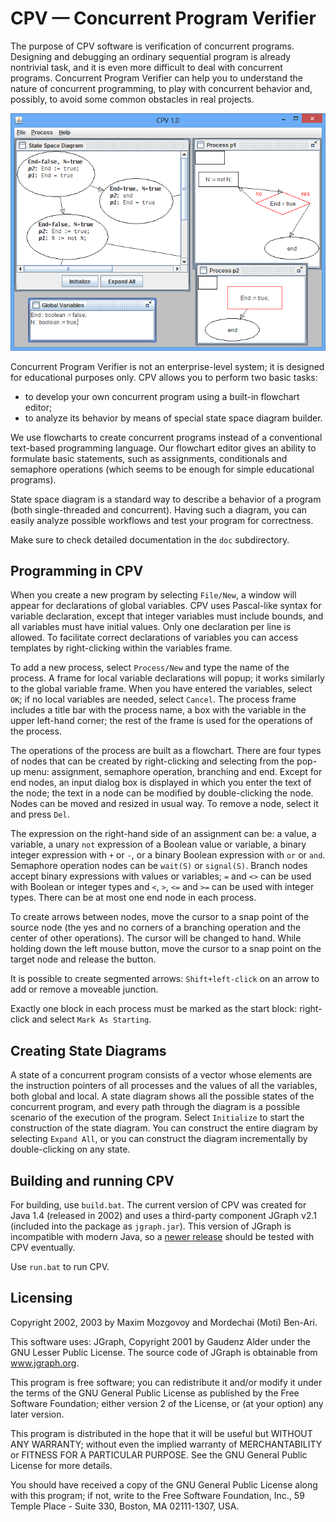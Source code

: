 # CPV  &mdash; Concurrent Program Verifier

The purpose of CPV software is verification of concurrent programs. Designing and debugging an ordinary sequential program is already nontrivial task, and it is even more difficult to deal with concurrent programs. Concurrent Program Verifier can help you to understand the nature of concurrent programming, to play with concurrent behavior and, possibly, to avoid some common obstacles in real projects.

![](cpv.png)

Concurrent Program Verifier is not an enterprise-level system; it is designed for educational purposes only. CPV allows you to perform two basic tasks:

* to develop your own concurrent program using a built-in flowchart editor;
* to analyze its behavior by means of special state space diagram builder.

We use flowcharts to create concurrent programs instead of a conventional text-based programming language. Our flowchart editor gives an ability to formulate basic statements, such as assignments, conditionals and semaphore operations (which seems to be enough for simple educational programs).

State space diagram is a standard way to describe a behavior of a program (both single-threaded and concurrent). Having such a diagram, you can easily analyze possible workflows and test your program for correctness.

Make sure to check detailed documentation in the `doc` subdirectory.

## Programming in CPV

When you create a new program by selecting `File/New`, a window will appear for declarations of global variables. CPV uses Pascal-like syntax for variable declaration, except that integer variables must include bounds, and all variables must have initial values. Only one declaration per line is allowed. To facilitate correct declarations of variables you can access templates by right-clicking within the variables frame.

To add a new process, select `Process/New` and type the name of the process. A frame for local variable declarations will popup; it works similarly to the global variable frame. When you have entered the variables, select `OK`; if no local variables are needed, select `Cancel`. The process frame includes a title bar with the process name, a box with the variable in the upper left-hand corner; the rest of the frame is used for the operations of the process.

The operations of the process are built as a flowchart. There are four types of nodes that can be created by right-clicking and selecting from the pop-up menu: assignment, semaphore operation, branching and end. Except for end nodes, an input dialog box is displayed in which you enter the text of the node; the text in a node can be modified by double-clicking the node. Nodes can be moved and resized in usual way. To remove a node, select it and
press `Del`.

The expression on the right-hand side of an assignment can be: a value, a variable, a unary `not` expression of a Boolean value or variable, a binary integer expression with `+` or `-`, or a binary Boolean expression with `or` or `and`. Semaphore operation nodes can be `wait(S)` or `signal(S)`. Branch nodes accept
binary expressions with values or variables; `=` and `<>` can be used with Boolean or integer types and `<`, `>`, `<=` and `>=` can be used with integer types. There can be at most one end node in each process.

To create arrows between nodes, move the cursor to a snap point of the source node (the yes and no corners of a branching operation and the center of other operations). The cursor will be changed to hand. While holding down the left mouse button, move the cursor to a snap point on the target node and release the button.

It is possible to create segmented arrows: `Shift+left-click` on an arrow to add or remove a moveable junction.

Exactly one block in each process must be marked as the start block:
right-click and select `Mark As Starting`.

## Creating State Diagrams

A state of a concurrent program consists of a vector whose elements are the instruction pointers of all processes and the values of all the variables, both global and local. A state diagram shows all the possible states of the concurrent program, and every path through the diagram is a possible scenario of the execution of the program. Select `Initialize` to start the construction of the state diagram. You can construct the entire diagram by selecting `Expand All`, or you can construct the diagram incrementally by double-clicking on
any state.

## Building and running CPV

For building, use `build.bat`. The current version of CPV was created for Java 1.4 (released in 2002) and uses a third-party component JGraph v2.1 (included into the package as `jgraph.jar`). This version of JGraph is incompatible with modern Java, so a [newer release](https://github.com/jgraph/jgraphx) should be tested with CPV eventually.

Use `run.bat` to run CPV.


## Licensing
Copyright 2002, 2003 by Maxim Mozgovoy and Mordechai (Moti) Ben-Ari.

This software uses:
JGraph, Copyright 2001 by Gaudenz Alder under the GNU Lesser Public License.
The source code of JGraph is obtainable from www.jgraph.org.

This program is free software; you can redistribute it and/or
modify it under the terms of the GNU General Public License
as published by the Free Software Foundation; either version 2
of the License, or (at your option) any later version.

This program is distributed in the hope that it will be useful
but WITHOUT ANY WARRANTY; without even the implied warranty of
MERCHANTABILITY or FITNESS FOR A PARTICULAR PURPOSE.
See the GNU General Public License for more details.

You should have received a copy of the GNU General Public License
along with this program; if not, write to the Free Software
Foundation, Inc., 59 Temple Place - Suite 330, Boston, MA
02111-1307, USA.